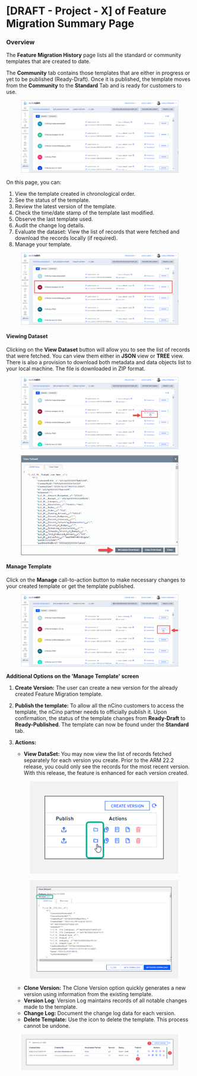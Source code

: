 # \[DRAFT - Project - X] of Feature Migration Summary Page

### Overview <a href="#overview" id="overview"></a>

The **Feature Migration History** page lists all the standard or community templates that are created to date.

The **Community** tab contains those templates that are either in progress or yet to be published (Ready-Draft). Once it is published, the template moves from the **Community** to the **Standard** Tab and is ready for customers to use.

<figure><img src="../../../../../.gitbook/assets/image (1328).png" alt=""><figcaption></figcaption></figure>

On this page, you can:

1. View the template created in chronological order.
2. See the status of the template.
3. Review the latest version of the template.
4. Check the time/date stamp of the template last modified.
5. Observe the last template used.
6. Audit the change log details.
7. Evaluate the dataset: View the list of records that were fetched and download the records locally (if required).
8. Manage your template.

<figure><img src="../../../../../.gitbook/assets/image (1329).png" alt=""><figcaption></figcaption></figure>

#### Viewing Dataset <a href="#viewing-dataset" id="viewing-dataset"></a>

Clicking on the **View Dataset** button will allow you to see the list of records that were fetched. You can view them either in **JSON** view or **TREE** view. There is also a provision to download both metadata and data objects list to your local machine. The file is downloaded in ZIP format.

<figure><img src="../../../../../.gitbook/assets/image (1330).png" alt=""><figcaption></figcaption></figure>

<figure><img src="../../../../../.gitbook/assets/image (1331).png" alt="" width="563"><figcaption></figcaption></figure>

#### Manage Template <a href="#manage-template" id="manage-template"></a>

Click on the **Manage** call-to-action button to make necessary changes to your created template or get the template published.

<figure><img src="../../../../../.gitbook/assets/image (1332).png" alt=""><figcaption></figcaption></figure>

**Additional Options on the 'Manage Template' screen**

1. **Create Version:** The user can create a new version for the already created Feature Migration template.
2. **Publish the template:** To allow all the nCino customers to access the template, the nCino partner needs to officially publish it. Upon confirmation, the status of the template changes from **Ready-Draft** to **Ready-Published**. The template can now be found under the **Standard** tab.
3.  **Actions:**

    * **View DataSet:** You may now view the list of records fetched separately for each version you create. Prior to the ARM 22.2 release, you could only see the records for the most recent version. With this release, the feature is enhanced for each version created.

    <figure><img src="../../../../../.gitbook/assets/image (1335).png" alt=""><figcaption></figcaption></figure>

    <figure><img src="../../../../../.gitbook/assets/image (1337).png" alt="" width="563"><figcaption></figcaption></figure>

    * **Clone Version:** The Clone Version option quickly generates a new version using information from the existing template.
    * **Version Log**: Version Log maintains records of all notable changes made to the template.
    * **Change Log:** Document the change log data for each version.
    * **Delete Template:** Use the icon to delete the template. This process cannot be undone.

<figure><img src="../../../../../.gitbook/assets/image (1338).png" alt=""><figcaption></figcaption></figure>
